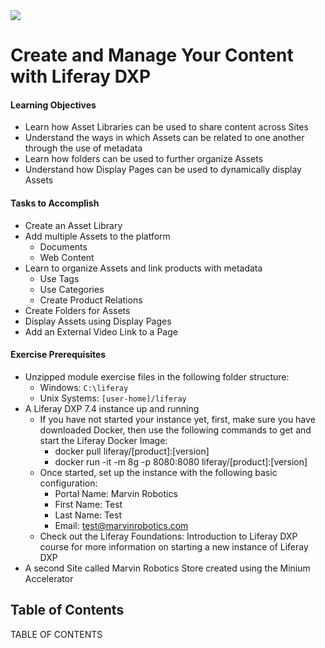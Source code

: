 <img src="images/cover.png" />

<div class="page"></div>

# Create and Manage Your Content with Liferay DXP

<div class="ahead">

#### Learning Objectives

* Learn how Asset Libraries can be used to share content across Sites
* Understand the ways in which Assets can be related to one another through the use of metadata
* Learn how folders can be used to further organize Assets
* Understand how Display Pages can be used to dynamically display Assets

#### Tasks to Accomplish

* Create an Asset Library
* Add multiple Assets to the platform
    - Documents
    - Web Content
* Learn to organize Assets and link products with metadata
    - Use Tags
    - Use Categories
    - Create Product Relations 
* Create Folders for Assets
* Display Assets using Display Pages
* Add an External Video Link to a Page

#### Exercise Prerequisites

* Unzipped module exercise files in the following folder structure:
	* Windows: <code>C:\liferay</code>
	* Unix Systems: <code>[user-home]/liferay</code>
* A Liferay DXP 7.4 instance up and running
    - If you have not started your instance yet, first, make sure you have downloaded Docker, then use the following commands to get and start the Liferay Docker Image: 
        * docker pull liferay/[product]:[version]
        * docker run -it -m 8g -p 8080:8080 liferay/[product]:[version]
    - Once started, set up the instance with the following basic configuration:
        * Portal Name: Marvin Robotics
        * First Name: Test
        * Last Name: Test
        * Email: test@marvinrobotics.com
    - Check out the Liferay Foundations: Introduction to Liferay DXP course for more information on starting a new instance of Liferay DXP
* A second Site called Marvin Robotics Store created using the Minium Accelerator

</div>

<h2> Table of Contents </h2>

TABLE OF CONTENTS